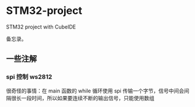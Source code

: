 # STM32-project

STM32 project with CubeIDE

备忘录。

## 一些注解

### spi 控制 ws2812

很奇怪的事情：在 main 函数的 while 循环使用 spi 传输一个字节，信号中间会间隔很长一段时间，所以如果要连续不断的输出信号，只能使用数组
